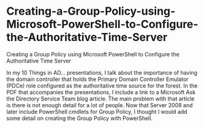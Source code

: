 # Creating-a-Group-Policy-using-Microsoft-PowerShell-to-Configure-the-Authoritative-Time-Server
Creating a Group Policy using Microsoft PowerShell to Configure the Authoritative Time Server

In my 10 Things in AD… presentations, I talk about the importance of having the domain controller that holds the Primary Domain Controller Emulator (PDCe) role configured as the authoritative time source for the forest.  In the PDF that accompanies the presentations, I include a link to a Microsoft Ask the Directory Service Team blog article.  The main problem with that article is there is not enough detail for a lot of people.  Now that Server 2008 and later include PowerShell cmdlets for Group Policy, I thought I would add some detail on creating the Group Policy with PowerShell.
